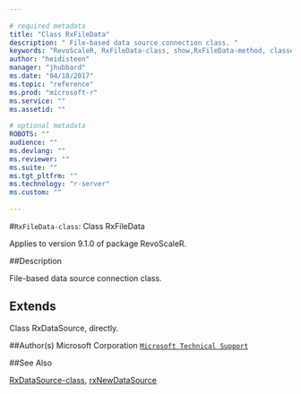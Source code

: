 ```yaml
--- 
 
# required metadata 
title: "Class RxFileData" 
description: " File-based data source connection class. " 
keywords: "RevoScaleR, RxFileData-class, show,RxFileData-method, classes" 
author: "heidisteen" 
manager: "jhubbard" 
ms.date: "04/18/2017" 
ms.topic: "reference" 
ms.prod: "microsoft-r" 
ms.service: "" 
ms.assetid: "" 
 
# optional metadata 
ROBOTS: "" 
audience: "" 
ms.devlang: "" 
ms.reviewer: "" 
ms.suite: "" 
ms.tgt_pltfrm: "" 
ms.technology: "r-server" 
ms.custom: "" 
 
--- 
```

 
 
 
 
 #`RxFileData-class`: Class RxFileData

 Applies to version 9.1.0 of package RevoScaleR.
 
 ##Description
 
File-based data source connection class.
 
 
 ## Extends 

 
Class RxDataSource, directly.
 
 ##Author(s)
 Microsoft Corporation [`Microsoft Technical Support`](https://go.microsoft.com/fwlink/?LinkID=698556&clcid=0x409)
 
 
 ##See Also
 
[RxDataSource-class](RxDataSource-class.md),
[rxNewDataSource](rxNew.md)
   
 
